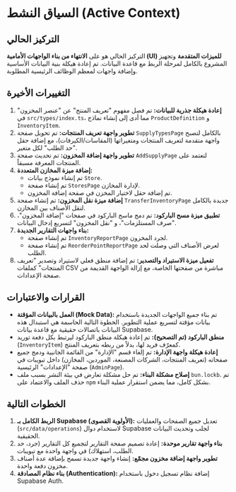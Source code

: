 # السياق النشط (Active Context)

## التركيز الحالي
التركيز الحالي هو على **الانتهاء من بناء الواجهات الأمامية (UI) للميزات المتقدمة** وتجهيز المشروع بالكامل لمرحلة الربط مع قاعدة البيانات. تم إعادة هيكلة بنية البيانات الأساسية وإضافة واجهات لمعظم الوظائف الرئيسية المطلوبة.

## التغييرات الأخيرة
1.  **إعادة هيكلة جذرية للبيانات:** تم فصل مفهوم "تعريف المنتج" عن "عنصر المخزون" في `src/types/index.ts`، مما أدى إلى إنشاء نماذج `ProductDefinition` و `InventoryItem`.
2.  **تطوير واجهة تعريف المنتجات:** تم تحويل صفحة `SupplyTypesPage` بالكامل لتصبح واجهة متقدمة لتعريف المنتجات ومتغيراتها (المقاسات/الكيرفات)، مع إضافة حقل "حد الطلب" لكل متغير.
3.  **تطوير واجهة إضافة المخزون:** تم تحديث صفحة `AddSupplyPage` لتعتمد على المنتجات المعرفة مسبقاً.
4.  **إضافة ميزة المخازن المتعددة:**
    *   تم إنشاء نموذج بيانات `Store`.
    *   تم إنشاء صفحة `StoresPage` لإدارة المخازن.
    *   تم إضافة حقل لاختيار المخزن في صفحة إضافة المخزون.
5.  **إضافة ميزة نقل المخزون:** تم إنشاء صفحة `TransferInventoryPage` جديدة بالكامل لنقل الأصناف بين المخازن.
6.  **تطبيق ميزة مسح الباركود:** تم دمج ماسح الباركود في صفحات "إضافة المخزون"، "صرف المستلزمات"، و "نقل المخزون" لتسريع إدخال البيانات.
7.  **بناء واجهات التقارير الجديدة:**
    *   تم إنشاء صفحة `InventoryReportPage` لجرد المخزون.
    *   تم إنشاء صفحة `ReorderPointReportPage` لعرض الأصناف التي وصلت لحد الطلب.
8.  **تفعيل ميزة الاستيراد والتصدير:** تم إضافة منطق فعلي لاستيراد وتصدير "تعريف المنتجات" كملفات CSV مباشرة من صفحتها الخاصة، مع إزالة الواجهة القديمة من صفحة الإعدادات.

## القرارات والاعتبارات
- **العمل بالبيانات المؤقتة (Mock Data):** تم بناء جميع الواجهات الجديدة باستخدام بيانات مؤقتة لتسريع عملية التطوير. الخطوة التالية الحاسمة هي استبدال هذه البيانات باتصالات حقيقية مع قاعدة بيانات Supabase.
- **منطق الباركود (تم التصحيح):** تم إعادة هيكلة منطق الباركود ليرتبط بكل دفعة توريد (`InventoryItem`) كمعرّف فريد لها، بدلاً من ربطه بتعريف المنتج.
- **إعادة هيكلة واجهة الإدارة:** تم إلغاء قسم "الإدارة" من القائمة الجانبية ودمج جميع صفحاته (تعريف المنتجات، الشركات المصنعة، الموردين، المخازن) داخل تبويبات في صفحة "الإعدادات" الرئيسية (`AdminPage`).
- **إصلاح مشكلة البناء:** تم حل مشكلة تعارض في بيئة النشر بسبب ملف `bun.lockb`. تم حذف الملف والاعتماد على `npm` بشكل كامل، مما يضمن استقرار عملية البناء.

## الخطوات التالية
1.  **الربط الكامل بـ Supabase (الأولوية القصوى):** تعديل جميع الصفحات والعمليات (`src/data/operations`) لاستخدام دوال Supabase لجلب وتحديث البيانات الحقيقية.
2.  **بناء واجهة تقارير موحدة:** إعادة تصميم صفحة التقارير لتجميع كل التقارير (جرد، حد الطلب، استهلاك) في واجهة واحدة مع تبويبات.
3.  **تطوير واجهة إضافة مخزون مجمّع:** إنشاء واجهة جديدة تسمح بإضافة عدة أصناف مخزون دفعة واحدة.
4.  **بناء نظام المصادقة (Authentication):** إضافة نظام تسجيل دخول باستخدام Supabase Auth.

